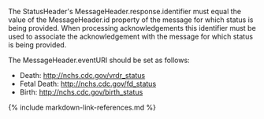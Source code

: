 
The StatusHeader's MessageHeader.response.identifier must equal the value of the MessageHeader.id property of the message for which status is being provided.  When processing acknowledgements this identifier must be used to associate the acknowledgement with the message for which status is being provided.


The MessageHeader.eventURI should be set as follows:
* Death: http://nchs.cdc.gov/vrdr_status
* Fetal Death: http://nchs.cdc.gov/fd_status
* Birth: http://nchs.cdc.gov/birth_status

{% include markdown-link-references.md %}